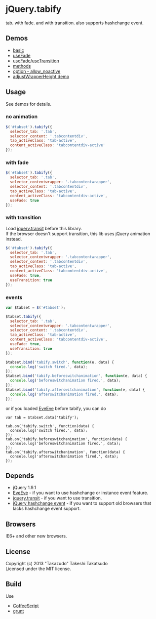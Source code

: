 # jQuery.tabify

tab. with fade. and with transition. also supports hashchange event.

## Demos

* [basic](http://takazudo.github.io/jQuery.tabify/demos/1/)
* [useFade](http://takazudo.github.io/jQuery.tabify/demos/2/)
* [useFade/useTransition](http://takazudo.github.io/jQuery.tabify/demos/3/)
* [methods](http://takazudo.github.io/jQuery.tabify/demos/4/)
* [option - allow\_noactive](http://takazudo.github.io/jQuery.tabify/demos/5/)
* [adjustWrapperHeight demo](http://takazudo.github.io/jQuery.tabify/demos/6/)

## Usage

See demos for details.

### no animation

```javascript
$('#tabset').tabify({
  selector_tab: '.tab',
  selector_content: '.tabcontentdiv',
  tab_activeClass: 'tab-active',
  content_activeClass: 'tabcontentdiv-active'
});
```

### with fade

```javascript
$('#tabset').tabify({
  selector_tab: '.tab',
  selector_contentwrapper: '.tabcontentwrapper',
  selector_content: '.tabcontentdiv',
  tab_activeClass: 'tab-active',
  content_activeClass: 'tabcontentdiv-active',
  useFade: true
});
```

### with transition

Load [jquery.transit](http://ricostacruz.com/jquery.transit/) before this library.  
If the browser doesn't support transition, this lib uses jQuery animation instead.

```javascript
$('#tabset').tabify({
  selector_tab: '.tab',
  selector_contentwrapper: '.tabcontentwrapper',
  selector_content: '.tabcontentdiv',
  tab_activeClass: 'tab-active',
  content_activeClass: 'tabcontentdiv-active',
  useFade: true,
  useTransition: true
});
```

### events

```javascript
var $tabset = $('#tabset');

$tabset.tabify({
  selector_tab: '.tab',
  selector_contentwrapper: '.tabcontentwrapper',
  selector_content: '.tabcontentdiv',
  tab_activeClass: 'tab-active',
  content_activeClass: 'tabcontentdiv-active',
  useFade: true,
  useTransition: true
});

$tabset.bind('tabify.switch', function(e, data) {
  console.log('switch fired.', data);
});
$tabset.bind('tabify.beforeswitchanimation', function(e, data) {
  console.log('beforeswitchanimation fired.', data);
});
$tabset.bind('tabify.afterswitchanimation', function(e, data) {
  console.log('afterswitchanimation fired.', data);
});
```

or if you loaded [EveEve](https://github.com/Takazudo/EveEve) before tabify, you can do

```
var tab = $tabset.data('tabify');

tab.on('tabify.switch', function(data) {
  console.log('switch fired.', data);
});
tab.on('tabify.beforeswitchanimation', function(data) {
  console.log('beforeswitchanimation fired.', data);
});
tab.on('tabify.afterswitchanimation', function(data) {
  console.log('afterswitchanimation fired.', data);
});

```

## Depends

* jQuery 1.9.1
* [EveEve](https://github.com/Takazudo/EveEve) - if you want to use hashchange or instance event feature.
* [jquery.transit](http://ricostacruz.com/jquery.transit/) - if you want to use transition.
* [jQuery hashchange event](http://benalman.com/projects/jquery-hashchange-plugin/) - if you want to support old browsers that lacks hashchange event support.

## Browsers

IE6+ and other new browsers.  

## License

Copyright (c) 2013 "Takazudo" Takeshi Takatsudo  
Licensed under the MIT license.

## Build

Use

 * [CoffeeScript][coffeescript]
 * [grunt][grunt]

[coffeescript]: http://coffeescript.org "CoffeeScript"
[grunt]: http://gruntjs.com "grunt"
